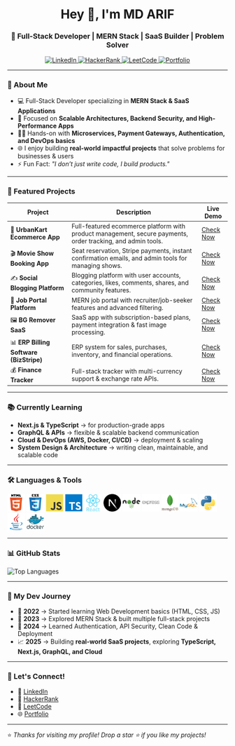 <h1 align="center">Hey 👋, I'm MD ARIF</h1>
<h3 align="center">🚀 Full-Stack Developer | MERN Stack | SaaS Builder | Problem Solver</h3>

<p align="center">
  <a href="https://linkedin.com/in/mdarif1522003" target="_blank">
    <img alt="LinkedIn" src="https://img.shields.io/badge/LinkedIn-blue?logo=linkedin&style=for-the-badge" />
  </a>
  <a href="https://www.hackerrank.com/codewitharif" target="_blank">
    <img alt="HackerRank" src="https://img.shields.io/badge/HackerRank-2EC866?logo=hackerrank&style=for-the-badge" />
  </a>
  <a href="https://www.leetcode.com/codewitharif" target="_blank">
    <img alt="LeetCode" src="https://img.shields.io/badge/LeetCode-F89F1B?logo=leetcode&style=for-the-badge" />
  </a>
  <a href="https://mdarifportfolio.vercel.app" target="_blank">
    <img alt="Portfolio" src="https://img.shields.io/badge/Portfolio-000?logo=vercel&style=for-the-badge" />
  </a>
</p>

---

### 🚀 About Me

- 💻 Full-Stack Developer specializing in **MERN Stack & SaaS Applications**  
- 📱 Focused on **Scalable Architectures, Backend Security, and High-Performance Apps**  
- 🧑‍💻 Hands-on with **Microservices, Payment Gateways, Authentication, and DevOps basics**  
- 🌐 I enjoy building **real-world impactful projects** that solve problems for businesses & users  
- ⚡ Fun Fact: *"I don’t just write code, I build products."*  

---

### 🌟 Featured Projects

| Project | Description | Live Demo |
|--------|-------------|-----------|
| 💼 **UrbanKart Ecommerce App** | Full-featured ecommerce platform with product management, secure payments, order tracking, and admin tools. | [Check Now](https://urbankartx.vercel.app/) |
| 🎬 **Movie Show Booking App** | Seat reservation, Stripe payments, instant confirmation emails, and admin tools for managing shows. | [Check Now](https://movieticketbookingapp.vercel.app/) |
| ✍️ **Social Blogging Platform** | Blogging platform with user accounts, categories, likes, comments, shares, and community features. | [Check Now](https://blogappclientx.vercel.app/) |
| 👔 **Job Portal Platform** | MERN job portal with recruiter/job-seeker features and advanced filtering. | [Check Now](https://jobportalappclient.vercel.app/) |
| 🖼 **BG Remover SaaS** | SaaS app with subscription-based plans, payment integration & fast image processing. | [Check Now](https://bgremoversaasapp.vercel.app/) |
| 📊 **ERP Billing Software (BizStripe)** | ERP system for sales, purchases, inventory, and financial operations. | [Check Now](https://bizstripe.vercel.app/) |
| 💰 **Finance Tracker** | Full-stack tracker with multi-currency support & exchange rate APIs. | [Check Now](https://expensetrackerappclient.vercel.app/) |

---

### 📚 Currently Learning

- **Next.js & TypeScript** → for production-grade apps  
- **GraphQL & APIs** → flexible & scalable backend communication  
- **Cloud & DevOps (AWS, Docker, CI/CD)** → deployment & scaling  
- **System Design & Architecture** → writing clean, maintainable, and scalable code  

---

### 🛠️ Languages & Tools

<p align="left">
  <img src="https://raw.githubusercontent.com/devicons/devicon/master/icons/html5/html5-original-wordmark.svg" width="40" height="40" alt="HTML" />
  <img src="https://raw.githubusercontent.com/devicons/devicon/master/icons/css3/css3-original-wordmark.svg" width="40" height="40" alt="CSS" />
  <img src="https://raw.githubusercontent.com/devicons/devicon/master/icons/javascript/javascript-original.svg" width="40" height="40" alt="JavaScript" />
  <img src="https://raw.githubusercontent.com/devicons/devicon/master/icons/typescript/typescript-original.svg" width="40" height="40" alt="TypeScript" />
  <img src="https://raw.githubusercontent.com/devicons/devicon/master/icons/react/react-original-wordmark.svg" width="40" height="40" alt="React" />
  <img src="https://raw.githubusercontent.com/devicons/devicon/master/icons/nextjs/nextjs-original.svg" width="40" height="40" alt="Next.js" />
  <img src="https://raw.githubusercontent.com/devicons/devicon/master/icons/nodejs/nodejs-original-wordmark.svg" width="40" height="40" alt="Node.js" />
  <img src="https://raw.githubusercontent.com/devicons/devicon/master/icons/express/express-original-wordmark.svg" width="40" height="40" alt="Express.js" />
  <img src="https://raw.githubusercontent.com/devicons/devicon/master/icons/mongodb/mongodb-original-wordmark.svg" width="40" height="40" alt="MongoDB" />
  <img src="https://raw.githubusercontent.com/devicons/devicon/master/icons/mysql/mysql-original-wordmark.svg" width="40" height="40" alt="MySQL" />
  <img src="https://raw.githubusercontent.com/devicons/devicon/master/icons/python/python-original.svg" width="40" height="40" alt="Python" />
  <img src="https://raw.githubusercontent.com/devicons/devicon/master/icons/java/java-original.svg" width="40" height="40" alt="Java" />
  <img src="https://raw.githubusercontent.com/devicons/devicon/master/icons/docker/docker-original-wordmark.svg" width="40" height="40" alt="Docker" />

</p>

---

### 📊 GitHub Stats

<p align="left">
  <img src="https://github-readme-stats.vercel.app/api/top-langs?username=codewitharif&show_icons=true&locale=en&layout=compact" alt="Top Languages" />
</p>

---

### 📅 My Dev Journey

- 🌱 **2022** → Started learning Web Development basics (HTML, CSS, JS)  
- 🚀 **2023** → Explored MERN Stack & built multiple full-stack projects  
- 🔐 **2024** → Learned Authentication, API Security, Clean Code & Deployment  
- 📈 **2025** → Building **real-world SaaS projects**, exploring **TypeScript, Next.js, GraphQL, and Cloud**  

---

### 🤝 Let's Connect!

- 💼 [LinkedIn](https://linkedin.com/in/mdarif1522003)  
- 🧠 [HackerRank](https://www.hackerrank.com/codewitharif)  
- 🧩 [LeetCode](https://www.leetcode.com/codewitharif)  
- 🌐 [Portfolio](https://mdarifportfolio.vercel.app/)  

---

⭐️ *Thanks for visiting my profile! Drop a star ⭐ if you like my projects!*
